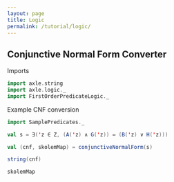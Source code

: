 ```yaml
---
layout: page
title: Logic
permalink: /tutorial/logic/
---
```


## Conjunctive Normal Form Converter

Imports

```scala mdoc:silent
import axle.string
import axle.logic._
import FirstOrderPredicateLogic._
```

Example CNF conversion

```scala mdoc
import SamplePredicates._

val s = ∃('z ∈ Z, (A('z) ∧ G('z)) ⇔ (B('z) ∨ H('z)))

val (cnf, skolemMap) = conjunctiveNormalForm(s)
```

```scala mdoc
string(cnf)

skolemMap
```

